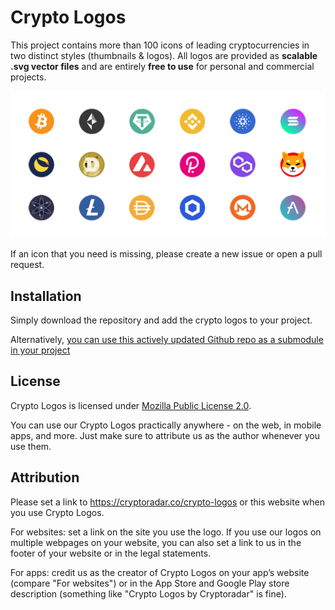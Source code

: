 # Crypto Logos
This project contains more than 100 icons of leading cryptocurrencies in two distinct styles (thumbnails & logos). All logos are provided as **scalable .svg vector files** and are entirely **free to use** for personal and commercial projects.

![Crypto Logos Sample](/thumbnails/sample.jpg)

If an icon that you need is missing, please create a new issue or open a pull request.

## Installation
Simply download the repository and add the crypto logos to your project. 

Alternatively, [you can use this actively updated Github repo as a submodule in your project](https://github.blog/2016-02-01-working-with-submodules/)

## License
Crypto Logos is licensed under [Mozilla Public License 2.0](https://github.com/cryptoradar-co/crypto-logos/blob/main/LICENSE).

You can use our Crypto Logos practically anywhere - on the web, in mobile apps, and more. Just make sure to attribute us as the author whenever you use them.

## Attribution
Please set a link to https://cryptoradar.co/crypto-logos or this website when you use Crypto Logos. 

For websites: set a link on the site you use the logo. If you use our logos on multiple webpages on your website, you can also set a link to us in the footer of your website or in the legal statements.

For apps: credit us as the creator of Crypto Logos on your app’s website (compare "For websites") or in the App Store and Google Play store description (something like "Crypto Logos by Cryptoradar" is fine).
